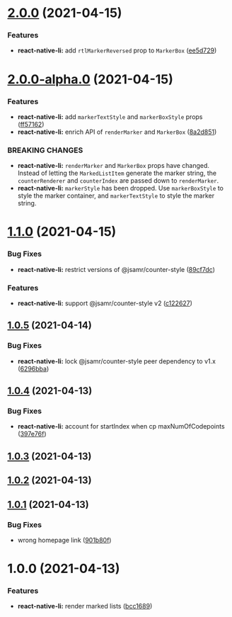 # [2.0.0](https://github.com/jsamr/react-native-li/compare/@jsamr/react-native-li@2.0.0-alpha.0...@jsamr/react-native-li@2.0.0) (2021-04-15)


### Features

* **react-native-li:** add `rtlMarkerReversed` prop to `MarkerBox` ([ee5d729](https://github.com/jsamr/react-native-li/commit/ee5d729ee658f8f78e7402c2fb5d17570946747b))

# [2.0.0-alpha.0](https://github.com/jsamr/react-native-li/compare/@jsamr/react-native-li@1.1.0...@jsamr/react-native-li@2.0.0-alpha.0) (2021-04-15)


### Features

* **react-native-li:** add `markerTextStyle` and `markerBoxStyle` props ([ff57162](https://github.com/jsamr/react-native-li/commit/ff571629be1b671dfe4cf5c80395410382aa6a77))
* **react-native-li:** enrich API of `renderMarker` and `MarkerBox` ([8a2d851](https://github.com/jsamr/react-native-li/commit/8a2d851ba14223a94349ab6942da1fe6998441ed))


### BREAKING CHANGES

* **react-native-li:** `renderMarker` and `MarkerBox` props have changed.
Instead of letting the `MarkedListItem` generate the marker string, the
`counterRenderer` and `counterIndex` are passed down to `renderMarker`.
* **react-native-li:** `markerStyle` has been dropped. Use `markerBoxStyle` to
style the marker container, and `markerTextStyle` to style the marker
string.

# [1.1.0](https://github.com/jsamr/react-native-li/compare/@jsamr/react-native-li@1.0.5...@jsamr/react-native-li@1.1.0) (2021-04-15)


### Bug Fixes

* **react-native-li:** restrict versions of @jsamr/counter-style ([89cf7dc](https://github.com/jsamr/react-native-li/commit/89cf7dc3ab484f978e15465926cbfe74bfa0a8ca))


### Features

* **react-native-li:** support @jsamr/counter-style v2 ([c122627](https://github.com/jsamr/react-native-li/commit/c1226274719ac052ba392dd83506c04c2eaf5b11))

## [1.0.5](https://github.com/jsamr/react-native-li/compare/@jsamr/react-native-li@1.0.4...@jsamr/react-native-li@1.0.5) (2021-04-14)


### Bug Fixes

* **react-native-li:** lock @jsamr/counter-style peer dependency to v1.x ([6296bba](https://github.com/jsamr/react-native-li/commit/6296bbafe726fde10010c663c408a1e7c6f0c174))

## [1.0.4](https://github.com/jsamr/react-native-li/compare/@jsamr/react-native-li@1.0.3...@jsamr/react-native-li@1.0.4) (2021-04-13)


### Bug Fixes

* **react-native-li:** account for startIndex when cp maxNumOfCodepoints ([397e76f](https://github.com/jsamr/react-native-li/commit/397e76fce203412924c85272ffd3659c931f711c))

## [1.0.3](https://github.com/jsamr/react-native-li/compare/@jsamr/react-native-li@1.0.2...@jsamr/react-native-li@1.0.3) (2021-04-13)

## [1.0.2](https://github.com/jsamr/react-native-li/compare/@jsamr/react-native-li@1.0.1...@jsamr/react-native-li@1.0.2) (2021-04-13)

## [1.0.1](https://github.com/jsamr/react-native-li/compare/@jsamr/react-native-li@1.0.0...@jsamr/react-native-li@1.0.1) (2021-04-13)


### Bug Fixes

* wrong homepage link ([901b80f](https://github.com/jsamr/react-native-li/commit/901b80fdc01c34a659b0cc890cbe017590078b04))

# 1.0.0 (2021-04-13)


### Features

* **react-native-li:** render marked lists ([bcc1689](https://github.com/jsamr/react-native-li/commit/bcc1689821d1be6f7c516b561ceafeed88006031))

